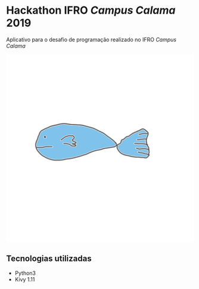 # Hackathon IFRO _Campus Calama_ 2019
Aplicativo para o desafio de programação realizado no IFRO _Campus Calama_

![icone.png](app/images/icone.png)

## Tecnologias utilizadas
- Python3
- Kivy 1.11